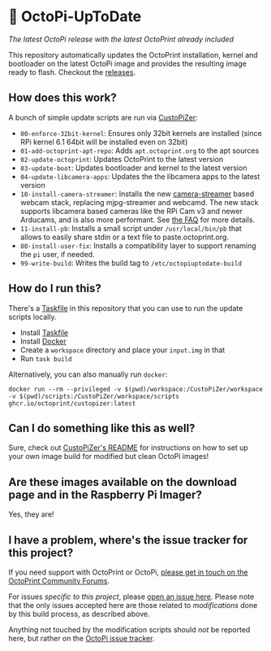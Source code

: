 # 🤖 OctoPi-UpToDate

*The latest OctoPi release with the latest OctoPrint already included*

This repository automatically updates the OctoPrint installation, kernel and bootloader on the latest OctoPi image
and provides the resulting image ready to flash. Checkout the [releases](https://github.com/OctoPrint/OctoPi-UpToDate/releases).

## How does this work?

A bunch of simple update scripts are run via [CustoPiZer](https://github.com/OctoPrint/CustoPiZer):

  * `00-enforce-32bit-kernel`: Ensures only 32bit kernels are installed (since RPi kernel 6.1 64bit will be installed even on 32bit)
  * `01-add-octoprint-apt-repo`: Adds `apt.octoprint.org` to the apt sources
  * `02-update-octoprint`: Updates OctoPrint to the latest version
  * `03-update-boot`: Updates bootloader and kernel to the latest version
  * `04-update-libcamera-apps`: Updates the the libcamera apps to the latest version
  * `10-install-camera-streamer`: Installs the new [camera-streamer](https://github.com/ayufan/camera-streamer) based webcam stack, replacing mjpg-streamer and webcamd. The new stack supports libcamera based cameras like the RPi Cam v3 and newer Arducams, and is also more performant. See [the FAQ](https://faq.octoprint.org/camera-streamer-config) for more details.
  * `11-install-pb`: Installs a small script under `/usr/local/bin/pb` that allows to easily share stdin or a text file to paste.octoprint.org.
  * `80-install-user-fix`: Installs a compatibility layer to support renaming the `pi` user, if needed.
  * `99-write-build`: Writes the build tag to `/etc/octopiuptodate-build`

## How do I run this?

There's a [Taskfile](https://taskfile.dev) in this repository that you can use to run the update scripts locally.

  - Install [Taskfile](https://taskfile.dev/installation/)
  - Install [Docker](https://www.docker.com/)
  - Create a `workspace` directory and place your `input.img` in that
  - Run `task build`

Alternatively, you can also manually run `docker`:

```
docker run --rm --privileged -v $(pwd)/workspace:/CustoPiZer/workspace -v $(pwd)/scripts:/CustoPiZer/workspace/scripts ghcr.io/octoprint/custopizer:latest
```

## Can I do something like this as well?

Sure, check out [CustoPiZer's README](https://github.com/OctoPrint/CustoPiZer) for
instructions on how to set up your own image build for modified but clean OctoPi images!

## Are these images available on the download page and in the Raspberry Pi Imager?

Yes, they are!

## I have a problem, where's the issue tracker for this project?

If you need support with OctoPrint or OctoPi, [please get in touch on the OctoPrint Community Forums](https://community.octoprint.org).

For issues *specific to this project*, please [open an issue here](https://github.com/OctoPrint/OctoPi-UpToDate/issues/new?template=bug_report.yml). Please note that the only issues accepted here are those related to *modifications* done by this build process, as described above.

Anything not touched by the modification scripts should *not* be reported here, but rather on the [OctoPi issue tracker](https://github.com/guysoft/OctoPi/issues).

